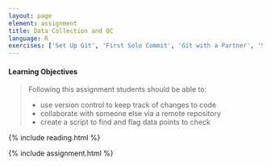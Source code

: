 ```yaml
---
layout: page
element: assignment
title: Data Collection and QC
language: R
exercises: ['Set Up Git', 'First Solo Commit', 'Git with a Partner', 'Scripting Data QC']
---
```


#### Learning Objectives

> Following this assignment students should be able to:
>
> - use version control to keep track of changes to code
> - collaborate with someone else via a remote repository
> - create a script to find and flag data points to check

{% include reading.html %}

{% include assignment.html %}
